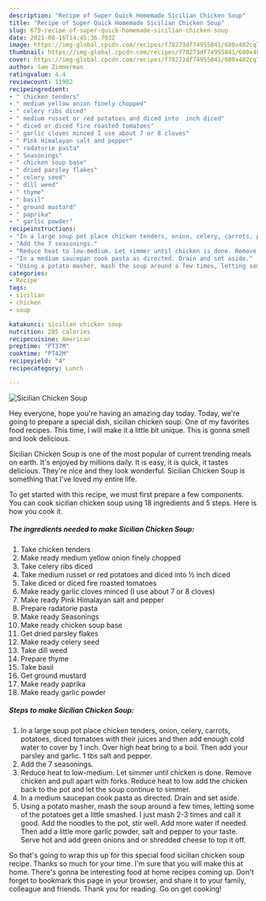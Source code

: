 ```yaml
---
description: "Recipe of Super Quick Homemade Sicilian Chicken Soup"
title: "Recipe of Super Quick Homemade Sicilian Chicken Soup"
slug: 679-recipe-of-super-quick-homemade-sicilian-chicken-soup
date: 2021-08-16T14:45:36.793Z
image: https://img-global.cpcdn.com/recipes/f78273df74955841/680x482cq70/sicilian-chicken-soup-recipe-main-photo.jpg
thumbnail: https://img-global.cpcdn.com/recipes/f78273df74955841/680x482cq70/sicilian-chicken-soup-recipe-main-photo.jpg
cover: https://img-global.cpcdn.com/recipes/f78273df74955841/680x482cq70/sicilian-chicken-soup-recipe-main-photo.jpg
author: Sam Zimmerman
ratingvalue: 4.4
reviewcount: 11902
recipeingredient:
- " chicken tenders"
- " medium yellow onion finely chopped"
- " celery ribs diced"
- " medium russet or red potatoes and diced into  inch diced"
- " diced or diced fire roasted tomatoes"
- " garlic cloves minced I use about 7 or 8 cloves"
- " Pink Himalayan salt and pepper"
- " radatorie pasta"
- " Seasonings"
- " chicken soup base"
- " dried parsley flakes"
- " celery seed"
- " dill weed"
- " thyme"
- " basil"
- " ground mustard"
- " paprika"
- " garlic powder"
recipeinstructions:
- "In a large soup pot place chicken tenders, onion, celery, carrots, potatoes, diced tomatoes with their juices and then add enough cold water to cover by 1 inch. Over high heat bring to a boil. Then add your parsley and garlic. 1 tbs salt and pepper."
- "Add the 7 seasonings."
- "Reduce heat to low-medium. Let simmer until chicken is done. Remove chicken and pull apart with forks. Reduce heat to low add the chicken back to the pot and let the soup continue to simmer."
- "In a medium saucepan cook pasta as directed. Drain and set aside."
- "Using a potato masher, mash the soup around a few times, letting some of the potatoes get a little smashed. I just mash 2-3 times and call it good. Add the noodles to the pot, stir well. Add more water if needed. Then add a little more garlic powder, salt and pepper to your taste. Serve hot and add green onions and or shredded cheese to top it off."
categories:
- Recipe
tags:
- sicilian
- chicken
- soup

katakunci: sicilian chicken soup 
nutrition: 285 calories
recipecuisine: American
preptime: "PT37M"
cooktime: "PT42M"
recipeyield: "4"
recipecategory: Lunch

---
```



![Sicilian Chicken Soup](https://img-global.cpcdn.com/recipes/f78273df74955841/680x482cq70/sicilian-chicken-soup-recipe-main-photo.jpg)

Hey everyone, hope you're having an amazing day today. Today, we're going to prepare a special dish, sicilian chicken soup. One of my favorites food recipes. This time, I will make it a little bit unique. This is gonna smell and look delicious.



Sicilian Chicken Soup is one of the most popular of current trending meals on earth. It's enjoyed by millions daily. It is easy, it is quick, it tastes delicious. They're nice and they look wonderful. Sicilian Chicken Soup is something that I've loved my entire life.


To get started with this recipe, we must first prepare a few components. You can cook sicilian chicken soup using 18 ingredients and 5 steps. Here is how you cook it.

<!--inarticleads1-->

##### The ingredients needed to make Sicilian Chicken Soup:

1. Take  chicken tenders
1. Make ready  medium yellow onion finely chopped
1. Take  celery ribs diced
1. Take  medium russet or red potatoes and diced into ½ inch diced
1. Take  diced or diced fire roasted tomatoes
1. Make ready  garlic cloves minced (I use about 7 or 8 cloves)
1. Make ready  Pink Himalayan salt and pepper
1. Prepare  radatorie pasta
1. Make ready  Seasonings
1. Make ready  chicken soup base
1. Get  dried parsley flakes
1. Make ready  celery seed
1. Take  dill weed
1. Prepare  thyme
1. Take  basil
1. Get  ground mustard
1. Make ready  paprika
1. Make ready  garlic powder




<!--inarticleads2-->

##### Steps to make Sicilian Chicken Soup:

1. In a large soup pot place chicken tenders, onion, celery, carrots, potatoes, diced tomatoes with their juices and then add enough cold water to cover by 1 inch. Over high heat bring to a boil. Then add your parsley and garlic. 1 tbs salt and pepper.
1. Add the 7 seasonings.
1. Reduce heat to low-medium. Let simmer until chicken is done. Remove chicken and pull apart with forks. Reduce heat to low add the chicken back to the pot and let the soup continue to simmer.
1. In a medium saucepan cook pasta as directed. Drain and set aside.
1. Using a potato masher, mash the soup around a few times, letting some of the potatoes get a little smashed. I just mash 2-3 times and call it good. Add the noodles to the pot, stir well. Add more water if needed. Then add a little more garlic powder, salt and pepper to your taste. Serve hot and add green onions and or shredded cheese to top it off.




So that's going to wrap this up for this special food sicilian chicken soup recipe. Thanks so much for your time. I'm sure that you will make this at home. There's gonna be interesting food at home recipes coming up. Don't forget to bookmark this page in your browser, and share it to your family, colleague and friends. Thank you for reading. Go on get cooking!
